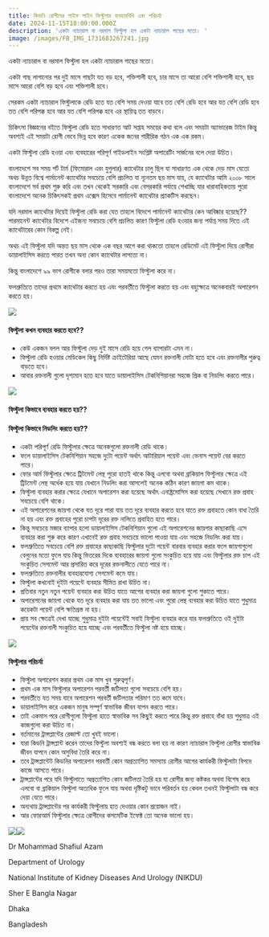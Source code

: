 ```yaml
---
title: কিডনি রোগীদের লাইফ লাইন ফিস্টুলার ব্যবহারবিধি এবং পরিচর্যা
date: 2024-11-15T18:00:00.000Z
description: 'একটা ন্যাচারাল বা নরমাল ফিস্টুলা হল একটা ন্যাচারাল গাছের মতো। '
image: /images/FB_IMG_1731683267241.jpg
---
```


একটা ন্যাচারাল বা নরমাল ফিস্টুলা হল একটা ন্যাচারাল গাছের মতো।

একটা গাছ লাগানোর পর দুই মাসে গাছটা যত বড় হবে, শক্তিশালী হবে, চার মাসে তা আরো বেশি শক্তিশালী হবে, ছয় মাসে আরো বেশি বড় হবে এবং শক্তিশালী হবে।

সেরকম একটা ন্যাচারাল ফিস্টুলাকে রেডি হতে যত বেশি সময় দেওয়া যাবে তত বেশি রেডি হবে আর যত বেশি রেডি হবে তত বেশি পরিপক্ক হবে আর যত বেশি পরিপক্ক হবে এর স্থায়িত্ব তত বাড়বে।

চিকিৎসা বিজ্ঞানের বইতে ফিস্টুলা রেডি হতে সাধারণত আট সপ্তাহ সময়ের কথা বলে এবং সময়টা অ্যাভারেজ টাইম কিন্তু অবশ্যই এই সময়টা রোগী ভেবে ভিন্ন হবে কারণ একেক জনের শারীরিক গঠন এক এক রকম।

একটা ফিস্টুলা রেডি হওয়া এবং ব্যবহারের পরিপূর্ণ গাইডলাইন সংশ্লিষ্ট অপারেটিং সার্জনের বলে দেয়া উচিত।

বাংলাদেশে সব সময় শর্ট টার্ম (ফিমোরাল এবং যুগুলার) ক্যাথেটার চালু ছিল যা সাধারণত এক থেকে দেড় মাস যেতো অথচ উন্নত বিশ্বে পার্মানেন্ট ক্যাথেটার সবচেয়ে বেশি প্রচলিত যা ন্যূনতম ছয় মাস যায়, যে ক্যাথেটার আমি ২০০৮ সালে বাংলাদেশে সর্ব প্রথম শুরু করি এবং তখন থেকেই সরকারি এবং বেসরকারি পর্যায়ে শেখাচ্ছি যার ধারাবাহিকতায় পুরো বাংলাদেশে অনেক চিকিৎসকই প্রথম এক্সেস হিসেবে পার্মানেন্ট ক্যাথেটার প্র্যাকটিস করছেন।

যদি নরমাল ক্যাথেটার দিয়েই ফিস্টুলা রেডি করা যেত তাহলে বিদেশে পার্মানেন্ট ক্যাথেটার কেন আবিষ্কার হয়েছে?? পারমানেন্ট ক্যাথেটার বিদেশে এইজন্য সবচেয়ে বেশি প্রচলিত কারণ ফিস্টুলা রেডি হওয়ার জন্য পর্যাপ্ত সময় দিতে এই ক্যাথেটারের কোন বিকল্প নেই।

অথচ এই ফিস্টুলা যদি অন্তত ছয় মাস থেকে এক বছর আগে করা থাকতো তাহলে রেডিমেট এই ফিস্টুলা দিয়ে রোগীরা ডায়ালাইসিস করতে পারত তখন অন্য কোন ক্যাথেটার লাগতো না।

কিন্তু বাংলাদেশে ৯৯ ভাগ রোগীকে বলার পরও তারা সময়মতো ফিস্টুলা করে না।

ফলশ্রুতিতে তাদের প্রথমে ক্যাথেটার করতে হয় এবং পরবর্তীতে ফিস্টুলা করতে হয় এবং বহুক্ষেত্রে অনেকবারই অপারেশন করতে হয়।

![](/images/FB_IMG_1731683274143.jpg)

#### ফিস্টুলা কখন ব্যবহার করতে হবে??

* কেউ একজন বলল আর ফিস্টুলা দেড় দুই মাসে রেডি হয়ে গেল ব্যাপারটা এমন না।
* ফিস্টুলা রেডি হওয়ার মেডিকেল কিছু নির্দিষ্ট ক্রাইটেরিয়া আছে যেমন রক্তনালী মোটা হতে হবে এবং রক্তনালীর পুরুত্ব বাড়তে হবে।
* আবার রক্তনালী গুলো দৃশ্যমান হতে হবে যাতে ডায়ালাইসিস টেকনিশিয়ানরা সহজে প্রিক বা নিডলিং করতে পারে।

![](/images/FB_IMG_1731683269393.jpg)

#### ফিস্টুলা কিভাবে ব্যবহার করতে হয়??

#### ফিস্টুলা কিভাবে নিডলিং করতে হয়??

* একটা পরিপূর্ণ রেডি ফিস্টুলার ক্ষেত্রে অনেকগুলো রক্তনালী রেডি থাকে।
* ফলে ডায়ালাইসিস টেকনিশিয়ান সহজে দুটো পয়েন্ট অর্থাৎ আটারিয়াল পয়েন্ট এবং ভেনাস পয়েন্ট বের করতে পারে।
* ফোর আর্ম ফিস্টুলার ক্ষেত্রে ট্রিটমেন্ট লেন্থ পুরো হাতই থাকে কিন্তু এলবো অথবা ব্রাকিয়াল ফিস্টুলার ক্ষেত্রে এই ট্রিটমেন্ট লেন্থ অর্ধেক হয়ে যায় যেখানে নিডলিং করা আসলেই অনেক কঠিন কারণ জায়গা কম থাকে।
* ফিস্টুলা ব্যবহার করার ক্ষেত্রে যেখানে অপারেশন করা হয়েছে অর্থাৎ এনাষ্ট্রমোসিস করা হয়েছে সেখানে রক্ত প্রবাহ সবচেয়ে বেশি থাকে।
* এই অপারেশনের জায়গা থেকে যত দূরে পারা যায় তত দূরে ব্যবহার করতে হবে যাতে রক্ত প্রবাহতে কোন বাধা তৈরি না হয় এবং রক্ত প্রবাহের পুরো চাপটা দূরের রক্ত নালিতে প্রবাহিত হতে পারে।
* কিন্তু সবচেয়ে মজার ব্যাপার হলো ডায়ালাইসিস টেকনিশিয়ান গুলো এই অপারেশনের জায়গার কাছাকাছি এসে ব্যবহার করা শুরু করে কারণ এখানেই রক্ত প্রবাহ সবচেয়ে ভালো পাওয়া যায় এবং সহজে নিডলিং করা যায়।
* ফলশ্রুতিতে সবচেয়ে বেশি রক্ত প্রবাহের কাছাকাছি ফিস্টুলার দুটো পয়েন্ট বারবার ব্যবহার করার ফলে জায়গাগুলো বেলুনের মতো ফুলে যায় কিন্তু ভিতরের দিকে ব্যবহারের জায়গা গুলো সংকুচিত হয়ে যায় এবং ফিস্টুলার রক্ত চাপ এই সংকুচিত সেগমেন্ট আর প্রসারিত করে দূরের রক্তনালীতে যেতে পারে না।
* ফলশ্রুতিতে রক্তনালীর ব্যবহারযোগ্য সেগমেন্ট কমে যায়।
* ফিস্টুলা কখনোই দুইটা পয়েন্টে ব্যবহার সীমিত রাখা উচিত না।
* প্রতিবার নতুন নতুন পয়েন্ট ব্যবহার করা উচিত যাতে আগের ব্যবহার করা জায়গা গুলো শুকাতে পারে।
* অপারেশনের জায়গা থেকে যত দূরে ব্যবহার করা যায় তত ভালো এবং পুরো লেন্থ ব্যবহার করা উচিত যাতে শুধুমাত্র কয়েকটা পয়েন্ট বেশি ক্ষতিগ্রস্ত না হয়।
* প্রায় সব ক্ষেত্রেই দেখা যাচ্ছে শুধুমাত্র দুইটা পয়েন্টেই সবাই ফিস্টুলা ব্যবহার করে যার ফলশ্রুতিতে ওই দুইটা পয়েন্টের রক্তনালী সংকুচিত হয়ে যাচ্ছে এবং পরবর্তীতে ফিস্টুলা নষ্ট হয়ে যাচ্ছে।

![](/images/FB_IMG_1731683276676.jpg)

#### ফিস্টুলার পরিচর্যা

* ফিস্টুলা অপারেশন করার প্রথম এক মাস খুব গুরুত্বপূর্ণ।
* প্রথম এক মাস ফিস্টুলার অপারেশন পরবর্তী জটিলতা গুলো সবচেয়ে বেশি হয়।
* পরবর্তীতে যত সময় যাবে অপারেশন পরবর্তী জটিলতার পরিমাণ তত কমে যাবে।
* ডায়ালাইসিস করে একজন মানুষ সম্পূর্ণ স্বাভাবিক জীবন যাপন করতে পারে।
* তাই একমাস পরে রোগীগুলো ফিস্টুলা হাতে স্বাভাবিক সব কিছুই করতে পারে কিন্তু রক্ত প্রবাহে বাঁধা হয় শুধুমাত্র এই কাজগুলো করা উচিত না।
* বর্তমানের ট্রান্সপ্লান্টের রেজাল্ট তো খুবই ভালো।
* যারা কিডনি ট্রান্সপ্লান্ট করেন তাদের ফিস্টুলা অবশ্যই বন্ধ করতে বলা হয় না কারণ ন্যাচারাল ফিস্টুলা রোগীর স্বাভাবিক জীবন যাপনে কোন অসুবিধা তৈরি করে না।
* তবে ট্রান্সপ্লান্টেট কিডনির অপারেশন পরবর্তী কোন অপ্রত্যাশিত সমস্যায় রোগীর আগের কার্যকরী ফিস্টুলাটা বিপদে কাজে আসতে পারে।
* ট্রান্সপ্লান্টের পরে যদি ফিস্টুলাতে অপ্রত্যাশিত কোন জটিলতা তৈরি হয় যা রোগীর জন্য কষ্টকর অথবা বিশেষ করে এলবো বা ব্রাকিয়াল ফিস্টুলা অত্যধিক ফুলে যায় অথবা দৃষ্টিকটু ভাবে পরিবর্তন হয় কেবল তখনই ফিস্টুলাটা বন্ধ করে দেয়া যেতে পারে।
* অন্যথায় ট্রান্সপ্লান্টের পর কার্যকরী ফিস্টুলায় হাত দেওয়ার কোন প্রয়োজন নাই।
* আর ফোরআর্ম ফিস্টুলার ক্ষেত্রে রোগীদের কসমেটিক ইফেক্ট তো অনেক ভালো হয়।

![](/images/FB_IMG_1731683264866.jpg)![](/images/FB_IMG_1731683271493.jpg)

Dr Mohammad Shafiul Azam

Department of Urology

National Institute of Kidney Diseases And Urology (NIKDU)

Sher E Bangla Nagar

Dhaka

Bangladesh
